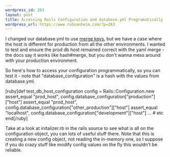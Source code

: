 ```yaml
--- 
wordpress_id: 263
layout: post
title: Accessing Rails Configuration and database.yml Programatically
wordpress_url: https://www.robsanheim.com/?p=263
---
```

I changed our database.yml to use <a href="https://redhanded.hobix.com/bits/yamlSMergeKey.html">merge keys</a>, but we have a case where the host is different for production from all the other environments.  I wanted to test and ensure the prod db host remained correct with the yaml merge - the docs say it works like hash#merge, but you don't wanna mess around with your production environment. 

So here's how to access your configuration programmatically, so you can test it - note that "database_configuration" is a hash with the values from database.yml.

[ruby]def test_db_host_configuration
  config = Rails::Configuration.new
  assert_equal "prod_host", config.database_configuration["production"]["host"]
  assert_equal "prod_host", config.database_configuration["other_production"]["host"]
  assert_equal "localhost", config.database_configuration["development"]["host"]
  ... # etc
end[/ruby]

Take at a look at initalizer.rb in the rails source to see what is all on the configuration object, you can lots of useful stuff there.  Note that this is creating a new config object, not reading the in-memory one, so I suppose if you do crazy stuff like modify config values on the fly this wouldn't be reliable.  
